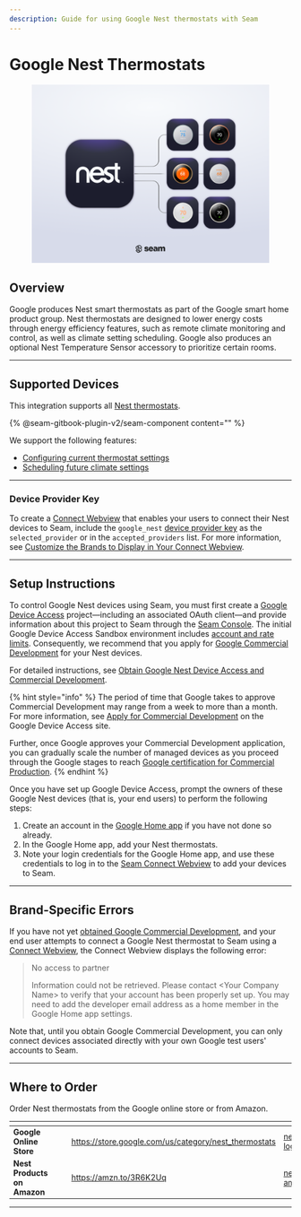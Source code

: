 ```yaml
---
description: Guide for using Google Nest thermostats with Seam
---
```


# Google Nest Thermostats

<figure><picture><source srcset="../../.gitbook/assets/nest-manufacturer-page-cover-dark.png" media="(prefers-color-scheme: dark)"><img src="../../.gitbook/assets/nest-manufacturer-page-cover-light.png" alt="Use Nest thermostats with Seam."></picture><figcaption></figcaption></figure>

## Overview

Google produces Nest smart thermostats as part of the Google smart home product group. Nest thermostats are designed to lower energy costs through energy efficiency features, such as remote climate monitoring and control, as well as climate setting scheduling. Google also produces an optional Nest Temperature Sensor accessory to prioritize certain rooms.

***

## Supported Devices

This integration supports all [Nest thermostats](https://store.google.com/us/category/nest\_thermostats).

{% @seam-gitbook-plugin-v2/seam-component content="<seam-supported-device-table
  endpoint="https://connect.getseam.com"
  client-session-token="seam_cst126DAjfor_2kxn8QAAEUkj3Zu4Nr1Aoauy"
  manufacturers='["google_nest"]'
/>" %}

We support the following features:

* [Configuring current thermostat settings](../../products/thermostats/configure-current-climate-settings.md)
* [Scheduling future climate settings](../../products/thermostats/thermostats-climate-setting-schedules.md)

***

### Device Provider Key

To create a [Connect Webview](../../core-concepts/connect-webviews/) that enables your users to connect their Nest devices to Seam, include the `google_nest` [device provider key](../../api-clients/connect-webviews/#device-provider-keys) as the `selected_provider` or in the `accepted_providers` list. For more information, see [Customize the Brands to Display in Your Connect Webview](../../core-concepts/connect-webviews/customizing-connect-webviews.md#customize-the-brands-to-display-in-your-connect-webviews).

***

## Setup Instructions

To control Google Nest devices using Seam, you must first create a [Google Device Access](https://developers.google.com/nest/device-access) project—including an associated OAuth client—and provide information about this project to Seam through the [Seam Console](../../core-concepts/seam-console/). The initial Google Device Access Sandbox environment includes [account and rate limits](https://developers.google.com/nest/device-access/project/limits). Consequently, we recommend that you apply for [Google Commercial Development](https://developers.google.com/nest/device-access/project/apply) for your Nest devices.

For detailed instructions, see [Obtain Google Nest Device Access and Commercial Development](obtain-google-nest-device-access-and-commercial-development.md).

{% hint style="info" %}
The period of time that Google takes to approve Commercial Development may range from a week to more than a month. For more information, see [Apply for Commercial Development](https://developers.google.com/nest/device-access/project/apply) on the Google Device Access site.

Further, once Google approves your Commercial Development application, you can gradually scale the number of managed devices as you proceed through the Google stages to reach [Google certification for Commercial Production](https://developers.google.com/nest/device-access/project/apply#certification\_for\_commercial\_production).
{% endhint %}

Once you have set up Google Device Access, prompt the owners of these Google Nest devices (that is, your end users) to perform the following steps:

1. Create an account in the [Google Home app](https://home.google.com/get-app/) if you have not done so already.
2. In the Google Home app, add your Nest thermostats.
3. Note your login credentials for the Google Home app, and use these credentials to log in to the [Seam Connect Webview](../../core-concepts/connect-webviews/) to add your devices to Seam.

***

## Brand-Specific Errors

If you have not yet [obtained Google Commercial Development](obtain-google-nest-device-access-and-commercial-development.md), and your end user attempts to connect a Google Nest thermostat to Seam using a [Connect Webview](../../core-concepts/connect-webviews/), the Connect Webview displays the following error:

> No access to partner
>
> Information could not be retrieved. Please contact \<Your Company Name> to verify that your account has been properly set up. You may need to add the developer email address as a home member in the Google Home app settings.

Note that, until you obtain Google Commercial Development, you can only connect devices associated directly with your own Google test users' accounts to Seam.

***

## Where to Order

Order Nest thermostats from the Google online store or from Amazon.

<table data-view="cards"><thead><tr><th></th><th data-hidden></th><th data-hidden></th><th data-hidden data-type="content-ref"></th><th data-hidden data-type="files"></th><th data-hidden data-card-cover data-type="files"></th><th data-hidden data-card-target data-type="content-ref"></th></tr></thead><tbody><tr><td><strong>Google Online Store</strong></td><td></td><td></td><td><a href="https://store.google.com/us/category/nest_thermostats">https://store.google.com/us/category/nest_thermostats</a></td><td><a href="../../.gitbook/assets/nest-logo.png">nest-logo.png</a></td><td><a href="../../.gitbook/assets/nest-logo.png">nest-logo.png</a></td><td><a href="https://store.google.com/us/category/nest_thermostats">https://store.google.com/us/category/nest_thermostats</a></td></tr><tr><td><strong>Nest Products on Amazon</strong></td><td></td><td></td><td><a href="https://amzn.to/3R6K2Uq">https://amzn.to/3R6K2Uq</a></td><td><a href="../../.gitbook/assets/nest-on-amazon.png">nest-on-amazon.png</a></td><td><a href="../../.gitbook/assets/nest-on-amazon.png">nest-on-amazon.png</a></td><td><a href="https://amzn.to/4aaJfus">https://amzn.to/4aaJfus</a></td></tr></tbody></table>

***

